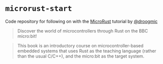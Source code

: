 # `microrust-start`

Code repository for following on with the [MicroRust](https://droogmic.github.io/microrust/)
tutorial by [@droogmic](https://github.com/droogmic)

> Discover the world of microcontrollers through Rust on the BBC micro:bit!

> This book is an introductory course on microcontroller-based embedded systems that uses Rust as
> the teaching language (rather than the usual C/C++), and the micro:bit as the target system.
